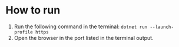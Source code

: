 # How to run
1. Run the following command in the terminal: `dotnet run --launch-profile https`   
2. Open the browser in the port listed in the terminal output.
